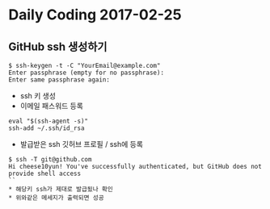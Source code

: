 # Daily Coding 2017-02-25

## GitHub ssh 생성하기

```
$ ssh-keygen -t -C "YourEmail@example.com"
Enter passphrase (empty for no passphrase):
Enter same passphrase again:
```
* ssh 키 생성
* 이메일 패스워드 등록

```
eval "$(ssh-agent -s)"
ssh-add ~/.ssh/id_rsa
```

* 발급받은 ssh 깃허브 프로필 / ssh에 등록

```
$ ssh -T git@github.com
Hi cheese10yun! You've successfully authenticated, but GitHub does not provide shell access
``
* 해당키 ssh가 제대로 발급됬나 확인
* 위와같은 메세지가 출력되면 성공
